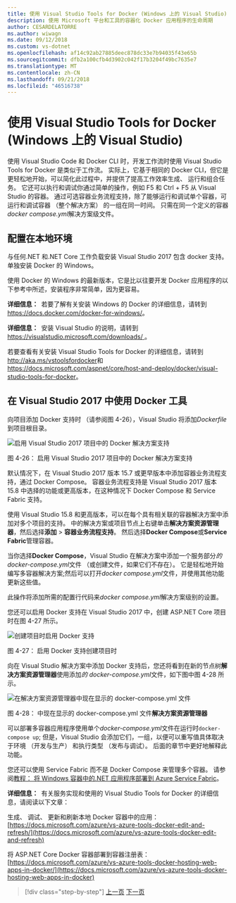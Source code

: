 ```yaml
---
title: 使用 Visual Studio Tools for Docker (Windows 上的 Visual Studio)
description: 使用 Microsoft 平台和工具的容器化 Docker 应用程序的生命周期
author: CESARDELATORRE
ms.author: wiwagn
ms.date: 09/12/2018
ms.custom: vs-dotnet
ms.openlocfilehash: af14c92ab27885deec878dc33e7b94035f43e65b
ms.sourcegitcommit: dfb2a100cfb4d3902c042f17b3204f49bc7635e7
ms.translationtype: MT
ms.contentlocale: zh-CN
ms.lasthandoff: 09/21/2018
ms.locfileid: "46516738"
---
```

# <a name="using-visual-studio-tools-for-docker-visual-studio-on-windows"></a>使用 Visual Studio Tools for Docker (Windows 上的 Visual Studio)

使用 Visual Studio Code 和 Docker CLI 时，开发工作流时使用 Visual Studio Tools for Docker 是类似于工作流。 实际上，它基于相同的 Docker CLI，但它是更轻松地开始，可以简化此过程中，并提供了提高工作效率生成、 运行和组合任务。 它还可以执行和调试你通过简单的操作，例如 F5 和 Ctrl + F5 从 Visual Studio 的容器。 通过可选容器业务流程支持，除了能够运行和调试单个容器，可运行和调试容器 （整个解决方案） 的一组在同一时间。 只需在同一个定义的容器*docker compose.yml*解决方案级文件。

## <a name="configuring-your-local-environment"></a>配置在本地环境

与任何.NET 和.NET Core 工作负载安装 Visual Studio 2017 包含 docker 支持。 单独安装 Docker 的 Windows。

使用 Docker 的 Windows 的最新版本，它是比以往要开发 Docker 应用程序的以下参考中所述，安装程序非常简单，因为更容易。

**详细信息：** 若要了解有关安装 Windows 的 Docker 的详细信息，请转到<https://docs.docker.com/docker-for-windows/>。

**详细信息：** 安装 Visual Studio 的说明，请转到[ https://visualstudio.microsoft.com/downloads/ ](https://visualstudio.microsoft.com/downloads/)。

若要查看有关安装 Visual Studio Tools for Docker 的详细信息，请转到<http://aka.ms/vstoolsfordocker>和<https://docs.microsoft.com/aspnet/core/host-and-deploy/docker/visual-studio-tools-for-docker>。

## <a name="using-docker-tools-in-visual-studio-2017"></a>在 Visual Studio 2017 中使用 Docker 工具

向项目添加 Docker 支持时 （请参阅图 4-26），Visual Studio 将添加*Dockerfile*到项目根目录。

![启用 Visual Studio 2017 项目中的 Docker 解决方案支持](./media/image32.png)

图 4-26： 启用 Visual Studio 2017 项目中的 Docker 解决方案支持

 默认情况下，在 Visual Studio 2017 版本 15.7 或更早版本中添加容器业务流程支持，通过 Docker Compose。 容器业务流程支持是 Visual Studio 2017 版本 15.8 中选择的功能或更高版本，在这种情况下 Docker Compose 和 Service Fabric 支持。

使用 Visual Studio 15.8 和更高版本，可以在每个具有相关联的容器解决方案中添加对多个项目的支持。 中的解决方案或项目节点上右键单击**解决方案资源管理器**，然后选择**添加** > **容器业务流程支持**。  然后选择**Docker Compose**或**Service Fabric**管理容器。

当你选择**Docker Compose**，Visual Studio 在解决方案中添加一个服务部分*的 docker-compose.yml*文件 （或创建文件，如果它们不存在）。 它是轻松地开始编写多容器解决方案;然后可以打开*docker compose.yml*文件，并使用其他功能更新这些值。

此操作将添加所需的配置行代码来*docker compose.yml*解决方案级别的设置。

您还可以启用 Docker 支持在 Visual Studio 2017 中，创建 ASP.NET Core 项目时在图 4-27 所示。

![创建项目时启用 Docker 支持](./media/image33.png)

图 4-27： 启用 Docker 支持创建项目时

向在 Visual Studio 解决方案中添加 Docker 支持后，您还将看到在新的节点树**解决方案资源管理器**使用添加*的 docker-compose.yml*文件，如下图中图 4-28 所示。

![在解决方案资源管理器中现在显示的 docker-compose.yml 文件](./media/image34.PNG)

图 4-28： 中现在显示的 docker-compose.yml 文件**解决方案资源管理器**

可以部署多容器应用程序使用单个*docker-compose.yml*文件在运行时`docker-compose up`; 但是，Visual Studio 会添加它们，一组，以便可以重写值具体取决于环境 （开发与生产） 和执行类型 （发布与调试）。 后面的章节中更好地解释此功能。

您还可以使用 Service Fabric 而不是 Docker Compose 来管理多个容器。 请参阅[教程： 将 Windows 容器中的.NET 应用程序部署到 Azure Service Fabric](https://docs.microsoft.com/azure/service-fabric/service-fabric-host-app-in-a-container)。

**详细信息：** 有关服务实现和使用的 Visual Studio Tools for Docker 的详细信息，请阅读以下文章：

生成、 调试、 更新和刷新本地 Docker 容器中的应用： [https://docs.microsoft.com/azure/vs-azure-tools-docker-edit-and-refresh/](https://docs.microsoft.com/azure/vs-azure-tools-docker-edit-and-refresh)

将 ASP.NET Core Docker 容器部署到容器注册表： [https://docs.microsoft.com/azure/vs-azure-tools-docker-hosting-web-apps-in-docker/](https://docs.microsoft.com/azure/vs-azure-tools-docker-hosting-web-apps-in-docker)

>[!div class="step-by-step"]
[上一页](docker-apps-inner-loop-workflow.md)
[下一页](set-up-windows-containers-with-powershell.md)
